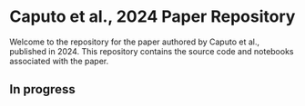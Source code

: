 # Caputo et al., 2024 Paper Repository

Welcome to the repository for the paper authored by Caputo et al., published in 2024. This repository contains the source code and notebooks associated with the paper.

## In progress
